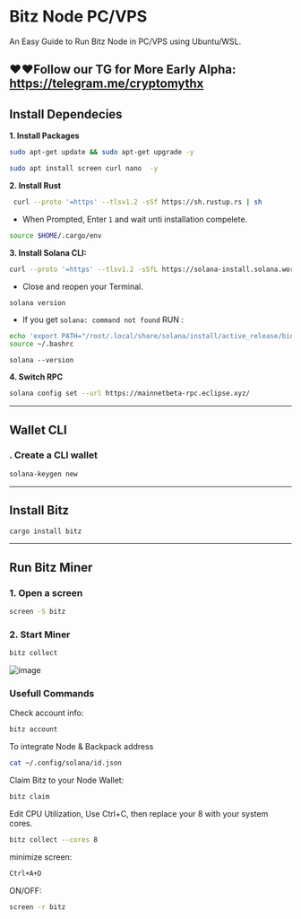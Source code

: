 # Bitz Node PC/VPS
An Easy Guide to Run Bitz Node in PC/VPS using Ubuntu/WSL.

**❤️❤️Follow our TG for More Early Alpha: https://telegram.me/cryptomythx**
---

## Install Dependecies
**1. Install Packages**
```bash
sudo apt-get update && sudo apt-get upgrade -y

sudo apt install screen curl nano  -y
```
**2. Install Rust**
```bash
 curl --proto '=https' --tlsv1.2 -sSf https://sh.rustup.rs | sh
```
* When Prompted, Enter `1` and wait unti installation compelete.
```bash
source $HOME/.cargo/env
```
**3. Install Solana CLI:**
```bash
curl --proto '=https' --tlsv1.2 -sSfL https://solana-install.solana.workers.dev | bash
```
* Close and reopen your Terminal.
```
solana version
```
* If you get `solana: command not found` RUN :
```bash
echo 'export PATH="/root/.local/share/solana/install/active_release/bin:$PATH"' >> ~/.bashrc
source ~/.bashrc
```
```
solana --version
```

**4. Switch RPC**
```bash
solana config set --url https://mainnetbeta-rpc.eclipse.xyz/
```

---

## Wallet CLI
### . Create a CLI wallet
```bash
solana-keygen new
```
---

## Install Bitz
```bash
cargo install bitz
```

---

## Run Bitz Miner
### 1. Open a screen

```bash
screen -S bitz
```

### 2. Start Miner
```bash
bitz collect
```

![image](https://github.com/user-attachments/assets/7c526a4b-07da-4ad5-889f-17674761b5e7)


### Usefull Commands

Check account info:
```bash
bitz account
```

To integrate Node & Backpack address

```bash
cat ~/.config/solana/id.json
```

Claim Bitz to your Node Wallet:
```bash
bitz claim
```
Edit  CPU Utilization, Use Ctrl+C, then replace your 8 with your system cores.
```bash
bitz collect --cores 8
```

minimize screen:
  ```bash
  Ctrl+A+D
  ```
ON/OFF: 
```bash
screen -r bitz
 ```
